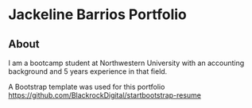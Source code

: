 # Jackeline Barrios Portfolio

## About
I am a bootcamp student at Northwestern University with an accounting background and 5 years experience in that field.

A Bootstrap template was used for this portfolio https://github.com/BlackrockDigital/startbootstrap-resume
